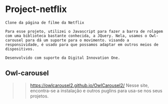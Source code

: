 # Project-netflix

    Clone da página de filme da Netflix

    Para esse projeto, utilizei o Javascript para fazer a barra de rolagem com uma biblioteca bastante conhecida, a JQuery. Nela, usamos o Owl-carousel para dá um suporte para o movimento. visando a responsividade, é usado para que possamos adaptar em outros meios de dispositivos. 
    
    Desenvolvido com suporte da Digital Innovation One.


## Owl-carousel
>> https://owlcarousel2.github.io/OwlCarousel2/
Nesse site, encontra-se a instalação e outros puglins para usa-se nos seus projetos. 

 